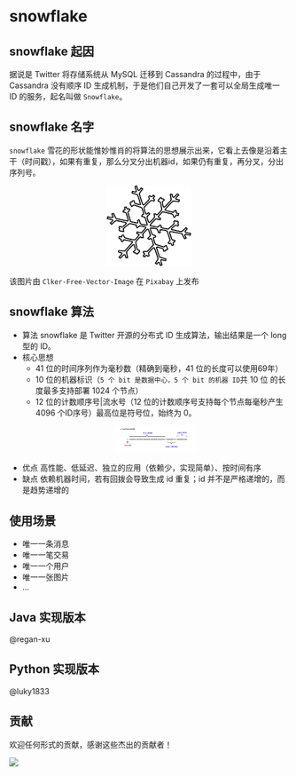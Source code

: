 # snowflake

## snowflake 起因

据说是 Twitter 将存储系统从 MySQL 迁移到 Cassandra 的过程中，由于 Cassandra 没有顺序 ID 生成机制，于是他们自己开发了一套可以全局生成唯一 ID 的服务，起名叫做 `Snowflake`。

## snowflake 名字

`snowflake` 雪花的形状能惟妙惟肖的将算法的思想展示出来，它看上去像是沿着主干（时间戳），如果有重复，那么分叉分出机器id，如果仍有重复，再分叉，分出序列号。

<p align="center">
<img src="images/snowflake.png" alt="snowflake" style="max-width:30%;"  />
</p>

该图片由 `Clker-Free-Vector-Image` 在 `Pixabay` 上发布

## snowflake 算法

- 算法
  snowflake 是 Twitter 开源的分布式 ID 生成算法，输出结果是一个 long 型的 ID。
- 核心思想
  - 41 位的时间序列作为毫秒数（精确到毫秒，41 位的长度可以使用69年）
  - 10 位的机器标识（`5 个 bit 是数据中心，5 个 bit 的机器 ID`共 10 位 的长度最多支持部署 1024 个节点）
  - 12 位的计数顺序号|流水号（12 位的计数顺序号支持每个节点每毫秒产生 4096 个ID序号）最高位是符号位，始终为 0。
  <p align="center">
  <img src="images/snowflake.jpeg" alt="snowflake" style="max-width:30%;"  />
  </p>
- 优点
  高性能、低延迟、独立的应用（依赖少，实现简单）、按时间有序
- 缺点
  依赖机器时间，若有回拨会导致生成 id 重复；id 并不是严格递增的，而是趋势递增的

## 使用场景
- 唯一一条消息
- 唯一一笔交易
- 唯一一个用户
- 唯一一张图片
- ...

## Java 实现版本
@regan-xu

## Python 实现版本
@luky1833

## 贡献
欢迎任何形式的贡献，感谢这些杰出的贡献者！
 
<a href="https://github.com/openwheel/snowflake/graphs/contributors">
  <img src="https://contributors-img.web.app/image?repo=openwheel/snowflake" />
</a>